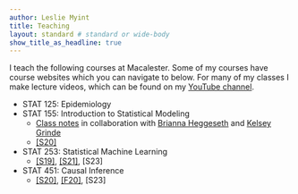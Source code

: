 ```yaml
---
author: Leslie Myint
title: Teaching
layout: standard # standard or wide-body
show_title_as_headline: true
---
```


I teach the following courses at Macalester. Some of my courses have course websites which you can navigate to below. For many of my classes I make lecture videos, which can be found on my [YouTube channel](https://www.youtube.com/channel/UCgW3LCQ623sUjprV8EbtVoA).

- STAT 125: Epidemiology
- STAT 155: Introduction to Statistical Modeling
    - [Class notes](https://bcheggeseth.github.io/Stat155Notes/) in collaboration with [Brianna Heggeseth](https://bcheggeseth.github.io/) and [Kelsey Grinde](https://kegrinde.github.io)
    - [[S20]](https://lmyint.github.io/155_spring_2020/)
- STAT 253: Statistical Machine Learning
    - [[S19]](https://lmyint.github.io/253_spring_2019/), [[S21]](https://lmyint.github.io/253_spring_2021/), [S23]
- STAT 451: Causal Inference
    - [[S20]](https://lmyint.github.io/causal_spring_2020/), [[F20]](https://lmyint.github.io/causal_fall_2020/), [S23]
